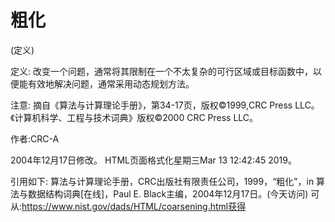 # 粗化


(定义)



定义:
改变一个问题，通常将其限制在一个不太复杂的可行区域或目标函数中，以便能有效地解决问题，通常采用动态规划方法。



注意:
摘自《算法与计算理论手册》，第34-17页，版权©1999,CRC Press LLC。《计算机科学、工程与技术词典》版权©2000 CRC Press LLC。


作者:CRC-A







2004年12月17日修改。
HTML页面格式化星期三Mar 13 12:42:45 2019。



引用如下:
算法与计算理论手册，CRC出版社有限责任公司，1999，“粗化”，in
算法与数据结构词典[在线]，Paul E. Black主编，2004年12月17日。(今天访问)
可从:https://www.nist.gov/dads/HTML/coarsening.html获得